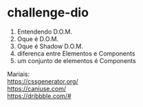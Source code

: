 # challenge-dio

<Ol>
  <li> Entendendo D.O.M. </li>
  <li> Oque é D.O.M. </li>
  <li> Oque é Shadow D.O.M. </li>
  <li>diferenca entre Elementos e Components </li>
    <li> um conjunto de elementos é Components </li>
 </ol>
  
  

Mariais:<br> https://cssgenerator.org/<br>
         https://caniuse.com/<br>
         https://dribbble.com/#
